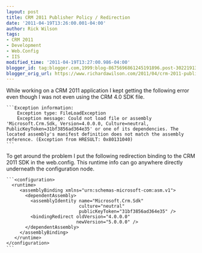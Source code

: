 ```yaml
---
layout: post
title: CRM 2011 Publisher Policy / Redirection
date: '2011-04-19T13:26:00.001-04:00'
author: Rick Wilson
tags:
- CRM 2011
- Development
- Web.Config
- IIS
modified_time: '2011-04-19T13:27:00.986-04:00'
blogger_id: tag:blogger.com,1999:blog-8675696861245191896.post-3022191353072168976
blogger_orig_url: https://www.richardawilson.com/2011/04/crm-2011-publisher-policy.html
---
```


While working on a CRM 2011 application I kept getting the following error even though I was not even using the CRM 4.0 SDK file.

    ```Exception information: 
        Exception type: FileLoadException 
        Exception message: Could not load file or assembly 'Microsoft.Crm.Sdk, Version=4.0.0.0, Culture=neutral, PublicKeyToken=31bf3856ad364e35' or one of its dependencies. The located assembly's manifest definition does not match the assembly reference. (Exception from HRESULT: 0x80131040)
    ```

To get around the problem I put the following redirection binding to the CRM 2011 SDK in the web.config.  This runtime info can go anywhere directly underneath the configuration node.

    ```<configuration>
      <runtime>
         <assemblyBinding xmlns="urn:schemas-microsoft-com:asm.v1">
           <dependentAssembly>
             <assemblyIdentity name="Microsoft.Crm.Sdk"
                               culture="neutral"
                               publicKeyToken="31bf3856ad364e35" />
             <bindingRedirect oldVersion="4.0.0.0"
                              newVersion="5.0.0.0" />
           </dependentAssembly>
         </assemblyBinding>
       </runtime>
    </configuration>
    ```

